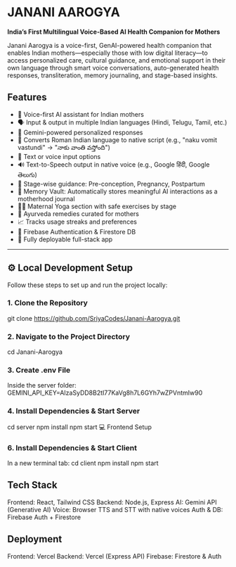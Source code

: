 # JANANI AAROGYA

**India’s First Multilingual Voice-Based AI Health Companion for Mothers**

Janani Aarogya is a voice-first, GenAI-powered health companion that enables Indian mothers—especially those with low digital literacy—to access personalized care, cultural guidance, and emotional support in their own language through smart voice conversations, auto-generated health responses, transliteration, memory journaling, and stage-based insights.

## Features

- 🎤 Voice-first AI assistant for Indian mothers
- 🗣️ Input & output in multiple Indian languages (Hindi, Telugu, Tamil, etc.)
- 🧠 Gemini-powered personalized responses
- 🔄 Converts Roman Indian language to native script (e.g., "naku vomit vastundi" → "నాకు వాంతి వస్తోంది")
- 📱 Text or voice input options
- 🔊 Text-to-Speech output in native voice (e.g., Google हिंदी, Google తెలుగు)
- 👶 Stage-wise guidance: Pre-conception, Pregnancy, Postpartum
- 📔 Memory Vault: Automatically stores meaningful AI interactions as a motherhood journal
- 🧘‍♀️ Maternal Yoga section with safe exercises by stage
- 🌿 Ayurveda remedies curated for mothers
- 📈 Tracks usage streaks and preferences
- 🔐 Firebase Authentication & Firestore DB
- 🚀 Fully deployable full-stack app

---

## ⚙️ Local Development Setup

Follow these steps to set up and run the project locally:

### 1. Clone the Repository

git clone https://github.com/SriyaCodes/Janani-Aarogya.git

### 2. Navigate to the Project Directory

cd Janani-Aarogya
### 3. Create .env File 
Inside the server folder:
GEMINI_API_KEY=AIzaSyDD8B2tI77KaVg8h7L6GYh7wZPVntmIw90
### 4. Install Dependencies & Start Server
cd server
npm install
npm start
💻 Frontend Setup
### 6. Install Dependencies & Start Client
In a new terminal tab:
cd client
npm install
npm start

## Tech Stack

Frontend: React, Tailwind CSS
Backend: Node.js, Express
AI: Gemini API (Generative AI)
Voice: Browser TTS and STT with native voices
Auth & DB: Firebase Auth + Firestore

## Deployment

Frontend: Vercel
Backend: Vercel (Express API)
Firebase: Firestore & Auth




